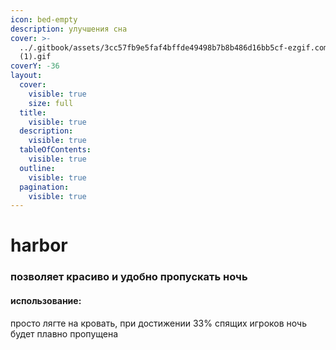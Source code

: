 ```yaml
---
icon: bed-empty
description: улучшения сна
cover: >-
  ../.gitbook/assets/3cc57fb9e5faf4bffde49498b7b8b486d16bb5cf-ezgif.com-optimize
  (1).gif
coverY: -36
layout:
  cover:
    visible: true
    size: full
  title:
    visible: true
  description:
    visible: true
  tableOfContents:
    visible: true
  outline:
    visible: true
  pagination:
    visible: true
---
```


# harbor

### позволяет красиво и удобно пропускать ночь

#### использование:

просто лягте на кровать, при достижении 33% спящих игроков ночь будет плавно пропущена
